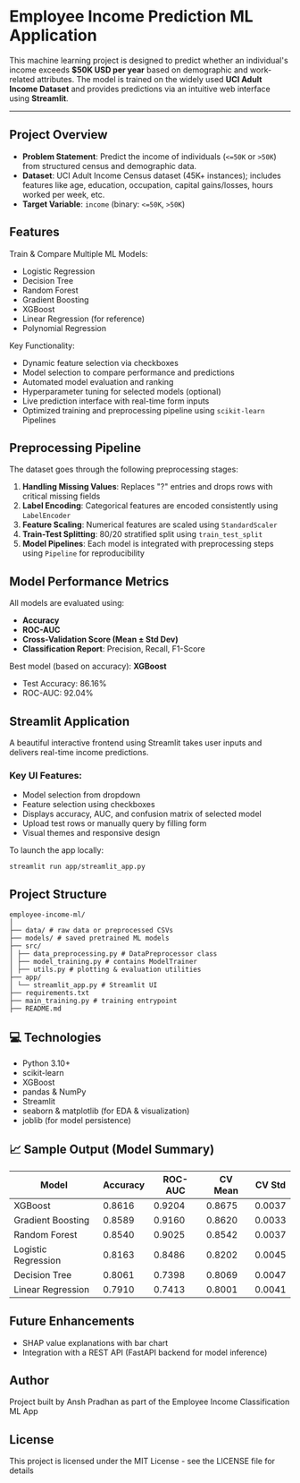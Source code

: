 # Employee Income Prediction ML Application

This machine learning project is designed to predict whether an individual's income exceeds **$50K USD per year** based on demographic and work-related attributes. The model is trained on the widely used **UCI Adult Income Dataset** and provides predictions via an intuitive web interface using **Streamlit**.

---

## Project Overview

- **Problem Statement**: Predict the income of individuals (`<=50K` or `>50K`) from structured census and demographic data.
- **Dataset**: UCI Adult Income Census dataset (45K+ instances); includes features like age, education, occupation, capital gains/losses, hours worked per week, etc.
- **Target Variable**: `income` (binary: `<=50K`, `>50K`)


## Features

Train & Compare Multiple ML Models:
- Logistic Regression
- Decision Tree
- Random Forest
- Gradient Boosting
- XGBoost
- Linear Regression (for reference)
- Polynomial Regression

Key Functionality:
- Dynamic feature selection via checkboxes
- Model selection to compare performance and predictions
- Automated model evaluation and ranking
- Hyperparameter tuning for selected models (optional)
- Live prediction interface with real-time form inputs
- Optimized training and preprocessing pipeline using `scikit-learn` Pipelines

## Preprocessing Pipeline

The dataset goes through the following preprocessing stages:

1. **Handling Missing Values**: Replaces "?" entries and drops rows with critical missing fields
2. **Label Encoding**: Categorical features are encoded consistently using `LabelEncoder`
3. **Feature Scaling**: Numerical features are scaled using `StandardScaler`
4. **Train-Test Splitting**: 80/20 stratified split using `train_test_split`
5. **Model Pipelines**: Each model is integrated with preprocessing steps using `Pipeline` for reproducibility

## Model Performance Metrics

All models are evaluated using:

- **Accuracy**
- **ROC-AUC**
- **Cross-Validation Score (Mean ± Std Dev)**
- **Classification Report**: Precision, Recall, F1-Score

Best model (based on accuracy): **XGBoost**
- Test Accuracy: 86.16%
- ROC-AUC: 92.04%

## Streamlit Application

A beautiful interactive frontend using Streamlit takes user inputs and delivers real-time income predictions.

### Key UI Features:
- Model selection from dropdown
- Feature selection using checkboxes
- Displays accuracy, AUC, and confusion matrix of selected model
- Upload test rows or manually query by filling form
- Visual themes and responsive design

To launch the app locally:

```
streamlit run app/streamlit_app.py
```


## Project Structure

```
employee-income-ml/
│
├── data/ # raw data or preprocessed CSVs
├── models/ # saved pretrained ML models
├── src/
│ ├── data_preprocessing.py # DataPreprocessor class
│ ├── model_training.py # contains ModelTrainer
│ ├── utils.py # plotting & evaluation utilities
├── app/
│ └── streamlit_app.py # Streamlit UI
├── requirements.txt
├── main_training.py # training entrypoint
├── README.md
```

## 💻 Technologies

- Python 3.10+
- scikit-learn
- XGBoost
- pandas & NumPy
- Streamlit
- seaborn & matplotlib (for EDA & visualization)
- joblib (for model persistence)

## 📈 Sample Output (Model Summary)

| Model              | Accuracy | ROC-AUC | CV Mean | CV Std |
|--------------------|----------|---------|---------|--------|
| XGBoost            | 0.8616   | 0.9204  | 0.8675  | 0.0037 |
| Gradient Boosting  | 0.8589   | 0.9160  | 0.8620  | 0.0033 |
| Random Forest      | 0.8540   | 0.9025  | 0.8542  | 0.0037 |
| Logistic Regression| 0.8163   | 0.8486  | 0.8202  | 0.0045 |
| Decision Tree      | 0.8061   | 0.7398  | 0.8069  | 0.0047 |
| Linear Regression  | 0.7910   | 0.7413  | 0.8001  | 0.0041 |


## Future Enhancements

- SHAP value explanations with bar chart
- Integration with a REST API (FastAPI backend for model inference)

## Author
Project built by Ansh Pradhan as part of the Employee Income Classification ML App

## License
This project is licensed under the MIT License - see the LICENSE file for details
